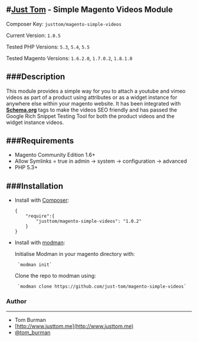 #[Just Tom](http://www.justtom.me) - Simple Magento Videos Module
---

Composer Key: `justtom/magento-simple-videos`

Current Version: `1.0.5`

Tested PHP Versions: `5.3`, `5.4`, `5.5`

Tested Magento Versions: `1.6.2.0`, `1.7.0.2`, `1.8.1.0`


###Description
---
This module provides a simple way for you to attach a youtube and vimeo videos as part of a product using attributes or as a widget instance for anywhere else within your magento website.
It has been integrated with **[Schema.org](https://schema.org/)** tags to make the videos SEO friendly and has passed the Google Rich Snippet Testing Tool for both the product videos and the widget instance videos.

###Requirements
---
 * Magento Community Edition 1.6+
 * Allow Symlinks = true in admin -> system -> configuration -> advanced
 * PHP 5.3+
 
###Installation
---
 * Install with [Composer](https://getcomposer.org/):
 
	```
	{
		"require":{
			"justtom/magento-simple-videos": "1.0.2"
		}
	}
	```
	
 * Install with [modman](https://github.com/colinmollenhour/modman):
 	
 	Initialise Modman in your magento directory with:
 	
 		`modman init`
 	Clone the repo to modman using:
 	
 		`modman clone https://github.com/just-tom/magento-simple-videos`
 		
### Author
---
 * Tom Burman
 * [http://www.justtom.me](http://www.justtom.me)
 * [@tom_burman](https://twitter.com/tom_burman)